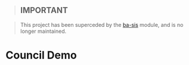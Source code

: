 > ## **IMPORTANT**

> This project has been superceded by the [ba-sis](https://github.com/silverstripe-australia/silverstripe-ba-sis/) module, and is no longer maintained.

# Council Demo
